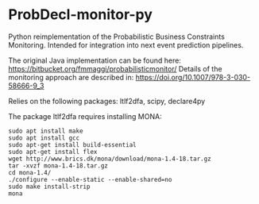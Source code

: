 # ProbDecl-monitor-py
Python reimplementation of the Probabilistic Business Constraints Monitoring. Intended for integration into next event prediction pipelines. 

The original Java implementation can be found here: https://bitbucket.org/fmmaggi/probabilisticmonitor/
Details of the monitoring approach are described in: https://doi.org/10.1007/978-3-030-58666-9_3

Relies on the following packages: ltlf2dfa, scipy, declare4py

The package ltlf2dfa requires installing MONA:

    sudo apt install make
    sudo apt install gcc
    sudo apt-get install build-essential
    sudo apt-get install flex
    wget http://www.brics.dk/mona/download/mona-1.4-18.tar.gz
    tar -xvzf mona-1.4-18.tar.gz
    cd mona-1.4/
    ./configure --enable-static --enable-shared=no
    sudo make install-strip
    mona

